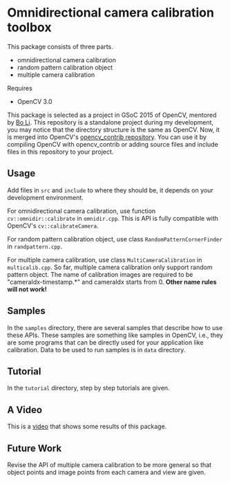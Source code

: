 Omnidirectional camera calibration toolbox
===========================
This package consists of three parts.

- omnidirectional camera calibration
- random pattern calibration object
- multiple camera calibration

Requires

- OpenCV 3.0

This package is selected as a project in GSoC 2015 of OpenCV, mentored by [Bo Li](https://github.com/prclibo). This repository is a standalone project during my development, you may notice that the directory structure is the same as OpenCV. Now, it is merged into  OpenCV's [opencv_contrib repository](https://github.com/opencv/opencv_contrib). You can use it by compiling OpenCV with opencv_contrib or adding source files and include files in this repository to your project.

Usage
-----------------
Add files in ```src``` and ```include``` to where they should be, it depends on your development environment.

For omnidirectional camera calibration, use function ```cv::omnidir::calibrate``` in ```omnidir.cpp```. This is API is fully compatible with OpenCV's ```cv::calibrateCamera```.

For random pattern calibration object, use class ```RandomPatternCornerFinder``` in ```randpattern.cpp```.

For multiple camera calibration, use class ```MultiCameraCalibration``` in ```multicalib.cpp```. So far, multiple camera calibration only support random pattern object. The name of calibration images are required to be "cameraIdx-timestamp.*" and cameraIdx starts from 0. **Other name rules will not work!**

Samples
---------------
In the ```samples``` directory, there are several samples that describe how to use these APIs. These samples are something like samples in OpenCV, i.e., they are some programs that can be directly used for your application like calibration. Data to be used to run samples is in ```data``` directory.

Tutorial
---------------
In the ```tutorial``` directory, step by step tutorials are given.

A Video
-------------------
This is a [video](https://www.youtube.com/watch?v=E7YvGX6_RHE) that shows some results of this package.

Future Work
--------------
Revise the API of multiple camera calibration to be more general so that object points and image points from each camera and view are given.
